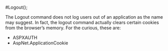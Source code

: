#Logout();



The Logout command does not log users out of an application as the name may suggest. In fact, the logout
command actually clears certain cookies from the browser’s memory. For the curious, these are:

- ASPXAUTH
- AspNet.ApplicationCookie

